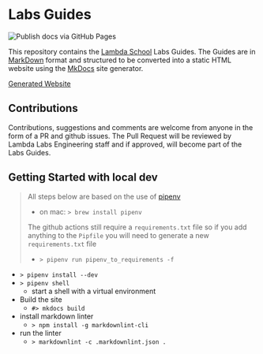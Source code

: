 # Labs Guides

![Publish docs via GitHub Pages](https://github.com/Lambda-School-Labs/labs-guides/workflows/Publish%20docs%20via%20GitHub%20Pages/badge.svg?branch=master)

This repository contains the [Lambda School](https://lambdaschool.com/) Labs
Guides. The Guides are in [MarkDown](https://daringfireball.net/projects/markdown/)
format and structured to be converted into a static HTML website using the [MkDocs](https://www.mkdocs.org/)
site generator.

[Generated Website](https://lambda-school-labs.github.io/labs-guides/)

## Contributions

Contributions, suggestions and comments are welcome from anyone in the form of a
PR and github issues. The Pull Request will be reviewed by Lambda Labs
Engineering staff and if approved, will become part of the Labs Guides.

## Getting Started with local dev

> All steps below are based on the use of [pipenv](https://pipenv.kennethreitz.org/en/latest/)
>
>- on mac: `> brew install pipenv`
>
> The github actions still require a `requirements.txt` file so if you add
> anything to the `Pipfile` you will need to generate a new `requirements.txt` file
>
>- `> pipenv run pipenv_to_requirements -f`

- `> pipenv install --dev`
- `> pipenv shell`
    - start a shell with a virtual environment
- Build the site
    - `#> mkdocs build`
- install markdown linter
    - `> npm install -g markdownlint-cli`
- run the linter
    - `> markdownlint -c .markdownlint.json .`
